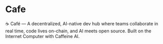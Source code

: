 # Cafe
☕ Café — A decentralized, AI-native dev hub where teams collaborate in real time, code lives on-chain, and AI meets open source. Built on the Internet Computer with Caffeine AI.
